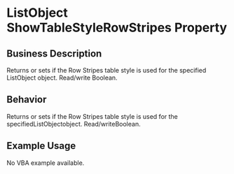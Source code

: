 # ListObject ShowTableStyleRowStripes Property

## Business Description
Returns or sets if the Row Stripes table style is used for the specified ListObject object. Read/write Boolean.

## Behavior
Returns or sets if the Row Stripes table style is used for the specifiedListObjectobject. Read/writeBoolean.

## Example Usage
No VBA example available.